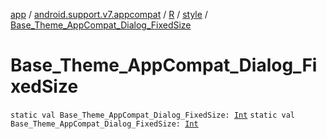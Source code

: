 [app](../../../index.md) / [android.support.v7.appcompat](../../index.md) / [R](../index.md) / [style](index.md) / [Base_Theme_AppCompat_Dialog_FixedSize](./-base_-theme_-app-compat_-dialog_-fixed-size.md)

# Base_Theme_AppCompat_Dialog_FixedSize

`static val Base_Theme_AppCompat_Dialog_FixedSize: `[`Int`](https://kotlinlang.org/api/latest/jvm/stdlib/kotlin/-int/index.html)
`static val Base_Theme_AppCompat_Dialog_FixedSize: `[`Int`](https://kotlinlang.org/api/latest/jvm/stdlib/kotlin/-int/index.html)